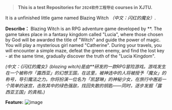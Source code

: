 > **This is a test Repositories for `2024软件工程导论` courses in XJTU.**

It is a unfinished little game named Blazing Witch *（中文：闪红的魔女）*.

**Describe：**
Blazing Witch is an RPG adventure game developed by **. The game takes place in a fantasy kingdom called "Lucia", where those chosen by God will be awarded the title of "Witch" and guide the power of magic. You will play a mysterious girl named "Catherine". During your travels, you will encounter a simple maze, defeat the green enemy, and find the lost key - at the same time, gradually discover the truth of the "Lucia Kingdom".

*(中文：《闪红的魔女》(blazing witch)是由**研发的一款RPG冒险游戏。游戏发生在一个被称作「露西亚」的幻想王国，在这里，被神选中的人将被授予「魔女」的称号，导引魔法之力。你将扮演一位名为「凯瑟琳」的神秘少女，在旅行中邂逅一个简单的迷宫，击败其中的绿色强敌，找回失散的钥匙——同时，逐步发掘「露西亚王国」的真相。)*

**Feature:**
![image](https://github.com/nvfku/Blazing-Witch/releases/download/develop-version/describe.png)

